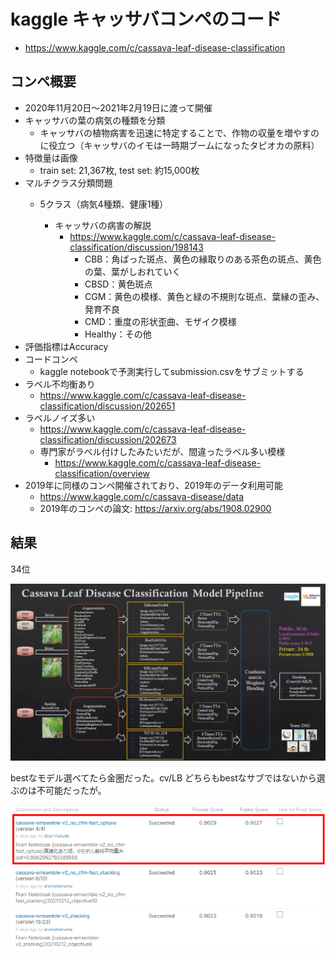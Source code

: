 # kaggle キャッサバコンペのコード
- https://www.kaggle.com/c/cassava-leaf-disease-classification

## コンペ概要
- 2020年11月20日〜2021年2月19日に渡って開催
- キャッサバの葉の病気の種類を分類
    - キャッサバの植物病害を迅速に特定することで、作物の収量を増やすのに役立つ（キャッサバのイモは一時期ブームになったタピオカの原料）
- 特徴量は画像
    - train set: 21,367枚, test set: 約15,000枚
- マルチクラス分類問題
    - 5クラス（病気4種類、健康1種）

        - キャッサバの病害の解説
            - https://www.kaggle.com/c/cassava-leaf-disease-classification/discussion/198143
                - CBB：角ばった斑点、黄色の縁取りのある茶色の斑点、黄色の葉、葉がしおれていく
                - CBSD：黄色斑点
                - CGM：黄色の模様、黄色と緑の不規則な斑点、葉縁の歪み、発育不良
                - CMD：重度の形状歪曲、モザイク模様
                - Healthy：その他
- 評価指標はAccuracy
- コードコンペ
    - kaggle notebookで予測実行してsubmission.csvをサブミットする
- ラベル不均衡あり
    - https://www.kaggle.com/c/cassava-leaf-disease-classification/discussion/202651
- ラベルノイズ多い
    - https://www.kaggle.com/c/cassava-leaf-disease-classification/discussion/202673
    - 専門家がラベル付けしたみたいだが、間違ったラベル多い模様
        - https://www.kaggle.com/c/cassava-leaf-disease-classification/overview
- 2019年に同様のコンペ開催されており、2019年のデータ利用可能
    - https://www.kaggle.com/c/cassava-disease/data
    - 2019年のコンペの論文: https://arxiv.org/abs/1908.02900



## 結果

34位

![img1](Cassava_Leaf_Disease_Classification_Model_Pipeline.jpg)


bestなモデル選べてたら金圏だった。cv/LB どちらもbestなサブではないから選ぶのは不可能だったが。

![img2](sub_img.png)